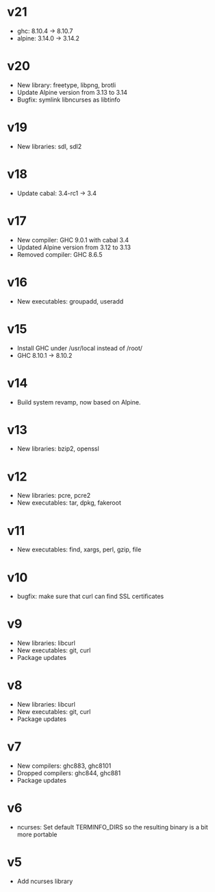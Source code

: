 # v21

* ghc: 8.10.4 -> 8.10.7
* alpine: 3.14.0 -> 3.14.2

# v20

* New library: freetype, libpng, brotli
* Update Alpine version from 3.13 to 3.14
* Bugfix: symlink libncurses as libtinfo

# v19

* New libraries: sdl, sdl2

# v18

* Update cabal: 3.4-rc1 -> 3.4

# v17

* New compiler: GHC 9.0.1 with cabal 3.4
* Updated Alpine version from 3.12 to 3.13
* Removed compiler: GHC 8.6.5

# v16

* New executables: groupadd, useradd

# v15

* Install GHC under /usr/local instead of /root/
* GHC 8.10.1 -> 8.10.2

# v14

* Build system revamp, now based on Alpine.

# v13

* New libraries: bzip2, openssl

# v12

* New libraries: pcre, pcre2
* New executables: tar, dpkg, fakeroot

# v11

* New executables: find, xargs, perl, gzip, file

# v10

* bugfix: make sure that curl can find SSL certificates

# v9

* New libraries: libcurl
* New executables: git, curl
* Package updates

# v8

* New libraries: libcurl
* New executables: git, curl
* Package updates

# v7

* New compilers: ghc883, ghc8101
* Dropped compilers: ghc844, ghc881
* Package updates

# v6

* ncurses: Set default TERMINFO_DIRS so the resulting binary is a bit more portable

# v5

* Add ncurses library
